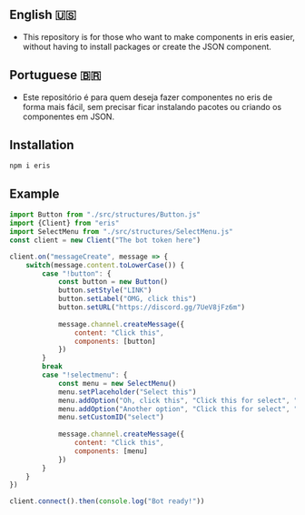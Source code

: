## English 🇺🇸
  - This repository is for those who want to make components in eris easier, without having to install packages or create the JSON component.
## Portuguese 🇧🇷
  - Este repositório é para quem deseja fazer componentes no eris de forma mais fácil, sem precisar ficar instalando pacotes ou criando os componentes em JSON.
## Installation
```
npm i eris
```
## Example
~~~javascript
import Button from "./src/structures/Button.js"
import {Client} from "eris"
import SelectMenu from "./src/structures/SelectMenu.js"
const client = new Client("The bot token here")

client.on("messageCreate", message => {
    switch(message.content.toLowerCase()) {
        case "!button": {
            const button = new Button()
            button.setStyle("LINK")
            button.setLabel("OMG, click this")
            button.setURL("https://discord.gg/7UeV8jFz6m")
    
            message.channel.createMessage({
                content: "Click this",
                components: [button]
            })
        }
        break
        case "!selectmenu": {
            const menu = new SelectMenu()
            menu.setPlaceholder("Select this")
            menu.addOption("Oh, click this", "Click this for select", "option value", "🔥")
            menu.addOption("Another option", "Click this for select", "option value 2", "💧")
            menu.setCustomID("select")
    
            message.channel.createMessage({
                content: "Click this",
                components: [menu]
            })
        }
    }
})

client.connect().then(console.log("Bot ready!"))
~~~